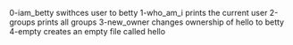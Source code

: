 0-iam_betty swithces user to betty
1-who_am_i prints the current user
2-groups prints all groups
3-new_owner changes ownership of hello to betty
4-empty creates an empty file called hello
